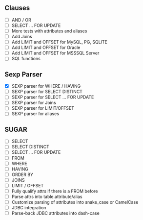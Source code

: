 ## Clauses
* [ ] AND / OR
* [ ] SELECT ... FOR UPDATE
* [ ] More tests with attributes and aliases
* [ ] Add Joins
* [ ] Add LIMIT and OFFSET for MySQL, PG, SQLITE
* [ ] Add LIMIT and OFFSET for Oracle
* [ ] Add LIMIT and OFFSET for MSSSQL Server
* [ ] SQL functions

## Sexp Parser
* [X] SEXP parser for WHERE / HAVING
* [ ] SEXP parser for SELECT DISTINCT
* [ ] SEXP parser for SELECT ... FOR UPDATE
* [ ] SEXP parser for Joins
* [ ] SEXP parser for LIMIT/OFFSET
* [ ] SEXP parser for aliases

## SUGAR
* [ ] SELECT
* [ ] SELECT DISTINCT
* [ ] SELECT ... FOR UPDATE
* [ ] FROM
* [ ] WHERE
* [ ] HAVING
* [ ] ORDER BY
* [ ] JOINS
* [ ] LIMIT / OFFSET
* [ ] Fully qualify attrs if there is a FROM before
* [ ] Parse attrs into table.attribute/alias
* [ ] Customize parsing of attributes into snake_case or CamelCase
* [ ] JDBC integration
* [ ] Parse-back JDBC attributes into dash-case
